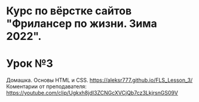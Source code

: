 # Курс по вёрстке сайтов "Фрилансер по жизни. Зима 2022".
# Урок №3
Домашка. Основы HTML и CSS. <https://aleksr777.github.io/FLS_Lesson_3/> <br>
Коментарии от преподавателя: <https://youtube.com/clip/Ugkxh8jdI3ZCNGcXVCjQb7cz3LkjrsnGS09V>
